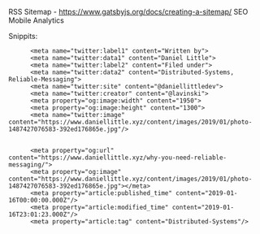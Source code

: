 RSS
Sitemap - https://www.gatsbyjs.org/docs/creating-a-sitemap/
SEO
Mobile
Analytics

Snippits:

          <meta name="twitter:label1" content="Written by">
          <meta name="twitter:data1" content="Daniel Little">
          <meta name="twitter:label2" content="Filed under">
          <meta name="twitter:data2" content="Distributed-Systems, Reliable-Messaging">
          <meta name="twitter:site" content="@daniellittledev">
          <meta name="twitter:creator" content="@lavinski">
          <meta property="og:image:width" content="1950">
          <meta property="og:image:height" content="1300">
          <meta name="twitter:image" content="https://www.daniellittle.xyz/content/images/2019/01/photo-1487427076583-392ed176865e.jpg"/>


          <meta property="og:url" content="https://www.daniellittle.xyz/why-you-need-reliable-messaging/">
          <meta property="og:image" content="https://www.daniellittle.xyz/content/images/2019/01/photo-1487427076583-392ed176865e.jpg"></meta>
          <meta property="article:published_time" content="2019-01-16T00:00:00.000Z"/>
          <meta property="article:modified_time" content="2019-01-16T23:01:23.000Z"/>
          <meta property="article:tag" content="Distributed-Systems"/>


 <script async="" src="//www.google-analytics.com/analytics.js"></script><script type="application/ld+json">
{
    "@context": "https://schema.org",
    "@type": "Article",
    "publisher": {
        "@type": "Organization",
        "name": "Daniel Little Coding Blog",
        "logo": "https://www.daniellittle.xyz/content/images/2016/11/ProfileWarmCropped_edited.jpg"
    },
    "author": {
        "@type": "Person",
        "name": "Daniel Little",
        "url": "https://www.daniellittle.xyz/author/daniel-little/",
        "sameAs": [
            "https://lavinski.me",
            "https://twitter.com/lavinski"
        ]
    },
    "headline": "Why you need Reliable Messaging",
    "url": "https://www.daniellittle.xyz/why-you-need-reliable-messaging/",
    "datePublished": "2019-01-16T00:00:00.000Z",
    "dateModified": "2019-01-16T23:01:23.000Z",
    "image": {
        "@type": "ImageObject",
        "url": "https://www.daniellittle.xyz/content/images/2019/01/photo-1487427076583-392ed176865e.jpg",
        "width": 1950,
        "height": 1300
    },
    "keywords": "Distributed-Systems, Reliable-Messaging",
    "description": "You might have heard the phrase &amp;quot;there&#x27;s no such thing as reliable messaging&amp;quot;. It&#x27;s an interesting statement, but aside from being completely untrue, the statement is also entirely unhelpful. What you can&#x27;t have is &amp;quot;completely reliable messaging&amp;quot;, but the real question is how close can you",
    "mainEntityOfPage": {
        "@type": "WebPage",
        "@id": "https://www.daniellittle.xyz/"
    }
}

